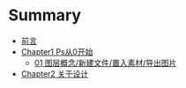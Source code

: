 # Summary
* [前言](README.md)  
* [Chapter1 Ps从0开始](Chapter1/README.md)   
  * [01 图层概念/新建文件/置入素材/导出图片](Chapter1/01.md)  
* [Chapter2 关于设计](Chapter2/README.md)  
